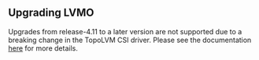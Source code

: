 ## Upgrading LVMO

Upgrades from release-4.11 to a later version are not supported due to a breaking change in the TopoLVM CSI driver.
Please see the documentation [here](https://github.com/topolvm/topolvm/blob/main/docs/proposals/rename-group.md) for more details.
